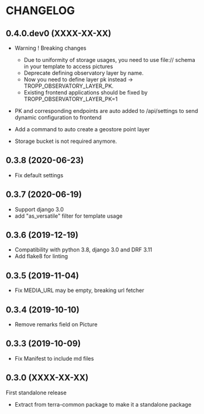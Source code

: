 
CHANGELOG
=========

0.4.0.dev0      (XXXX-XX-XX)
----------------------------

* Warning ! Breaking changes
  * Due to uniformity of storage usages, you need to use file:// schema in your template to access pictures 
  * Deprecate defining observatory layer by name.
  * Now you need to define layer pk instead -> TROPP_OBSERVATORY_LAYER_PK.
  * Existing frontend applications should be fixed by TROPP_OBSERVATORY_LAYER_PK=1

* PK and corresponding endpoints are auto added to /api/settings to send dynamic configuration to frontend
* Add a command to auto create a geostore point layer
* Storage bucket is not required anymore.

0.3.8           (2020-06-23)
----------------------------

* Fix default settings

0.3.7           (2020-06-19)
----------------------------

* Support django 3.0
* add "as_versatile" filter for template usage

0.3.6           (2019-12-19)
----------------------------

* Compatibility with python 3.8, django 3.0 and DRF 3.11
* Add flake8 for linting


0.3.5      (2019-11-04)
----------------------------

* Fix MEDIA_URL may be empty, breaking url fetcher


0.3.4      (2019-10-10)
----------------------------

* Remove remarks field on Picture


0.3.3      (2019-10-09)
----------------------------

* Fix Manifest to include md files


0.3.0      (XXXX-XX-XX)
----------------------------

First standalone release

* Extract from terra-common package to make it a standalone package
